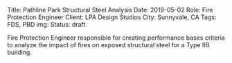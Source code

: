 Title: Pathline Park Structural Steel Analysis 
Date: 2019-05-02 
Role: Fire Protection Engineer
Client: LPA Design Studios
City: Sunnyvale, CA
Tags: FDS, PBD
img: 
Status: draft

Fire Protection Engineer responsible for creating performance bases criteria to analyze the impact of fires on exposed structural steel for a Type IIB building.


